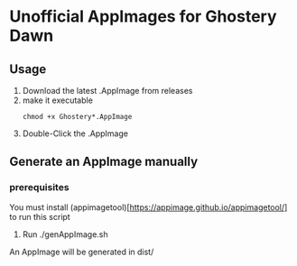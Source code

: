 # Unofficial AppImages for Ghostery Dawn

## Usage

1) Download the latest .AppImage from releases
2) make it executable
    ```
    chmod +x Ghostery*.AppImage
    ```
3) Double-Click the .AppImage

## Generate an AppImage manually

### prerequisites

You must install (appimagetool)[https://appimage.github.io/appimagetool/] to run this script

1) Run ./genAppImage.sh

An AppImage will be generated in dist/